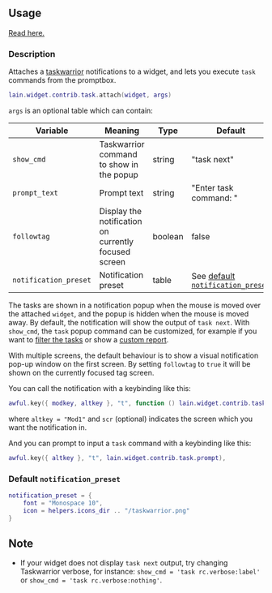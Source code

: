 ## Usage

[Read here.](https://github.com/copycat-killer/lain/wiki/Widgets#usage)

### Description

Attaches a [taskwarrior](http://taskwarrior.org) notifications to a widget, and lets you execute `task` commands from the promptbox.

```lua
lain.widget.contrib.task.attach(widget, args)
```

`args` is an optional table which can contain:

Variable | Meaning | Type | Default
--- | --- | --- | ---
`show_cmd` | Taskwarrior command to show in the popup | string | "task next"
`prompt_text` | Prompt text | string | "Enter task command: "
`followtag` | Display the notification on currently focused screen | boolean | false
`notification_preset` | Notification preset | table | See [default `notification_preset`](https://github.com/copycat-killer/lain/wiki/task#default-notification_preset)

The tasks are shown in a notification popup when the mouse is moved over the attached `widget`, and the popup is hidden when the mouse is moved away. By default, the notification will show the output of `task next`. With `show_cmd`, the `task` popup command can be customized, for example if you want to [filter the tasks](https://taskwarrior.org/docs/filter.html) or show a [custom report](https://github.com/copycat-killer/lain/pull/213).

With multiple screens, the default behaviour is to show a visual notification pop-up window on the first screen. By setting `followtag` to `true` it will be shown on the currently focused tag screen.

You can call the notification with a keybinding like this:

```lua
awful.key({ modkey, altkey }, "t", function () lain.widget.contrib.task.show(scr) end),
```

where ``altkey = "Mod1"`` and `scr` (optional) indicates the screen which you want the notification in.

And you can prompt to input a `task` command with a keybinding like this:

```lua
awful.key({ altkey }, "t", lain.widget.contrib.task.prompt),
```

### Default `notification_preset`

```lua
notification_preset = {
    font = "Monospace 10",
    icon = helpers.icons_dir .. "/taskwarrior.png"
}
```

## Note

* If your widget does not display `task next` output, try changing Taskwarrior verbose, for instance: `show_cmd = 'task rc.verbose:label'` or `show_cmd = 'task rc.verbose:nothing'`.